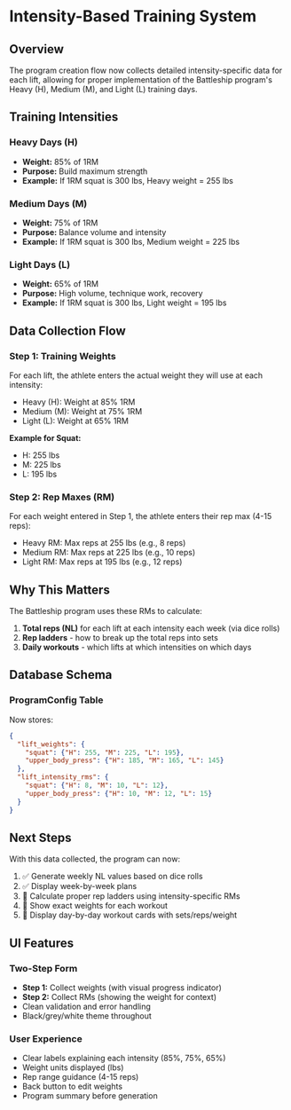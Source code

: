 # Intensity-Based Training System

## Overview
The program creation flow now collects detailed intensity-specific data for each lift, allowing for proper implementation of the Battleship program's Heavy (H), Medium (M), and Light (L) training days.

## Training Intensities

### Heavy Days (H)
- **Weight:** 85% of 1RM
- **Purpose:** Build maximum strength
- **Example:** If 1RM squat is 300 lbs, Heavy weight = 255 lbs

### Medium Days (M)
- **Weight:** 75% of 1RM
- **Purpose:** Balance volume and intensity
- **Example:** If 1RM squat is 300 lbs, Medium weight = 225 lbs

### Light Days (L)
- **Weight:** 65% of 1RM
- **Purpose:** High volume, technique work, recovery
- **Example:** If 1RM squat is 300 lbs, Light weight = 195 lbs

## Data Collection Flow

### Step 1: Training Weights
For each lift, the athlete enters the actual weight they will use at each intensity:
- Heavy (H): Weight at 85% 1RM
- Medium (M): Weight at 75% 1RM
- Light (L): Weight at 65% 1RM

**Example for Squat:**
- H: 255 lbs
- M: 225 lbs
- L: 195 lbs

### Step 2: Rep Maxes (RM)
For each weight entered in Step 1, the athlete enters their rep max (4-15 reps):
- Heavy RM: Max reps at 255 lbs (e.g., 8 reps)
- Medium RM: Max reps at 225 lbs (e.g., 10 reps)
- Light RM: Max reps at 195 lbs (e.g., 12 reps)

## Why This Matters

The Battleship program uses these RMs to calculate:
1. **Total reps (NL)** for each lift at each intensity each week (via dice rolls)
2. **Rep ladders** - how to break up the total reps into sets
3. **Daily workouts** - which lifts at which intensities on which days

## Database Schema

### ProgramConfig Table
Now stores:
```json
{
  "lift_weights": {
    "squat": {"H": 255, "M": 225, "L": 195},
    "upper_body_press": {"H": 185, "M": 165, "L": 145}
  },
  "lift_intensity_rms": {
    "squat": {"H": 8, "M": 10, "L": 12},
    "upper_body_press": {"H": 10, "M": 12, "L": 15}
  }
}
```

## Next Steps

With this data collected, the program can now:
1. ✅ Generate weekly NL values based on dice rolls
2. ✅ Display week-by-week plans
3. 🔄 Calculate proper rep ladders using intensity-specific RMs
4. 🔄 Show exact weights for each workout
5. 🔄 Display day-by-day workout cards with sets/reps/weight

## UI Features

### Two-Step Form
- **Step 1:** Collect weights (with visual progress indicator)
- **Step 2:** Collect RMs (showing the weight for context)
- Clean validation and error handling
- Black/grey/white theme throughout

### User Experience
- Clear labels explaining each intensity (85%, 75%, 65%)
- Weight units displayed (lbs)
- Rep range guidance (4-15 reps)
- Back button to edit weights
- Program summary before generation
